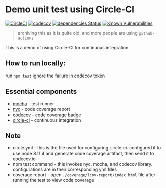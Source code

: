 # Demo unit test using Circle-CI

[![CircleCI](https://circleci.com/gh/heinrich10/demo-unit-test-circle-ci.svg?style=svg)](https://circleci.com/gh/heinrich10/demo-unit-test-circle-ci)  [![codecov](https://codecov.io/gh/heinrich10/demo-unit-test-circle-ci/branch/master/graph/badge.svg)](https://codecov.io/gh/heinrich10/demo-unit-test-circle-ci)
[![dependencies Status](https://david-dm.org/heinrich10/demo-unit-test-circle-ci/status.svg)](https://david-dm.org/heinrich10/demo-unit-test-circle-ci)
[![Known Vulnerabilities](https://snyk.io/test/github/heinrich10/demo-unit-test-circle-ci/badge.svg?targetFile=package.json)](https://snyk.io/test/github/heinrich10/demo-unit-test-circle-ci?targetFile=package.json)

>archiving this as it is quite old, and more people are using `github-actions`

This is a demo of using Circle-CI for continuous integration.

## How to run locally:
run ``` npm test ```
ignore the failure in codecov token

## Essential components
- [mocha](https://mochajs.org/) -
test runner
- [nyc](https://github.com/istanbuljs/nyc) -
code coverage report
- [codecov](https://codecov.io) -
code coverage badge
- [circle-ci](https://circleci.com/) -
continuous integration

## Note
- circle.yml -
this is the file used for configuring circle-ci. configured it to use node 8.11.4 and generate code coverage artifact, then send it to codecov.io
- npm test command -
this invokes nyc, mocha, and codecov library. configurations are in their corresponding yml files
- coverage report -
open `./coverage/lcov-report/index.html` file after running the test to view code coverage

